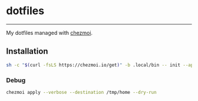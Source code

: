 # dotfiles
---

My dotfiles managed with [chezmoi](https://chezmoi.io).


## Installation

```sh
sh -c "$(curl -fsLS https://chezmoi.io/get)" -b .local/bin -- init --apply mingyc
```

### Debug

```sh
chezmoi apply --verbose --destination /tmp/home --dry-run
```

